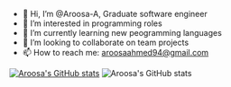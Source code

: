 - 👋 Hi, I’m @Aroosa-A, Graduate software engineer
- 👀 I’m interested in programming roles
- 🌱 I’m currently learning new peogramming languages
- 💞️ I’m looking to collaborate on team projects
- 📫 How to reach me: aroosaahmed94@gmail.com

<!---
Aroosa-A/Aroosa-A is a ✨ special ✨ repository because its `README.md` (this file) appears on your GitHub profile.
You can click the Preview link to take a look at your changes.
--->
[![Aroosa's GitHub stats](https://github-readme-stats.vercel.app/api?username=Aroosa-A)](https://github.com/anuraghazra/github-readme-stats)
![Aroosa's GitHub stats](https://github-readme-stats.vercel.app/api?username=Aroosa-A&hide=stars,prs)
